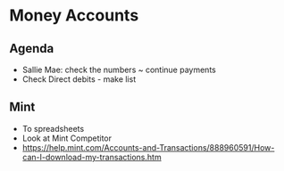 # Money Accounts

## Agenda

* Sallie Mae: check the numbers ~ continue payments
* Check Direct debits - make list


## Mint

* To spreadsheets
* Look at Mint Competitor
* https://help.mint.com/Accounts-and-Transactions/888960591/How-can-I-download-my-transactions.htm


